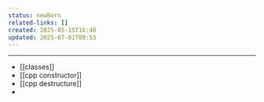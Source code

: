 ```yaml
---
status: newBorn
related-links: []
created: 2025-05-15T16:48
updated: 2025-07-01T09:53
---
```

---

- [[classes]]
- [[cpp constructor]]
- [[cpp destructure]]
- 

